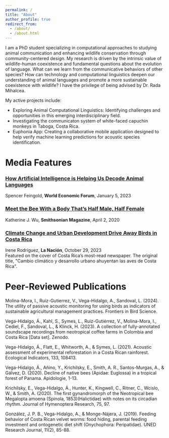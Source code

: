 ```yaml
---
permalink: /
title: "About"
author_profile: true
redirect_from: 
  - /about/
  - /about.html
---
```


I am a PhD student specializing in computational approaches to studying animal communication and enhancing wildlife conservation through community-centered design. My research is driven by the intrinsic value of wildlife-human coexistence and fundamental questions about the evolution of language. What can we learn from the communicative behaviors of other species? How can technology and computational linguistics deepen our understanding of animal languages and promote a more sustainable coexistence with wildlife? I have the privilege of being advised by Dr. Rada Mihalcea.

My active projects include:

- Exploring Animal Computational Linguistics: Identifying challenges and opportunities in this emerging interdisciplinary field.
- Investigating the communicaton system of white-faced capuchin monkeys in Taboga, Costa Rica.
- Euphonia App: Creating a collaborative mobile application designed to help verify machine learning predictions for acoustic species identification.

Media Features
======
### [How Artificial Intelligence is Helping Us Decode Animal Languages](https://www.weforum.org/stories/2023/01/how-artificial-intelligence-is-getting-us-closer-to-talking-to-animals)  
Spencer Feingold, **World Economic Forum**, January 5, 2023

### [Meet the Bee With a Body That’s Half Male, Half Female](https://www.smithsonianmag.com/smithsonian-institution/meet-bee-body-s-half-male-half-female-180974553/)  
Katherine J. Wu, **Smithsonian Magazine**, April 2, 2020

### [Climate Change and Urban Development Drive Away Birds in Costa Rica](https://www.nacion.com/ciencia/medio-ambiente/cambio-climatico-y-desarrollo-urbano-ahuyentan-las/CHMZHWLVBFHLRCRPMDNLKM6RQE/story/)  
Irene Rodríguez, **La Nación**, October 29, 2023  
Featured on the cover of Costa Rica’s most-read newspaper. The original title, "Cambio climático y desarrollo urbano ahuyentan las aves de Costa Rica".

Peer-Reviewed Publications
======

Molina-Mora, I., Ruíz-Gutierrez, V., Vega-Hidalgo, A., Sandoval, L. (2024). The utility of passive acoustic monitoring for using birds as indicators of sustainable agricultural management practices. Frontiers in Bird Science.

Vega-Hidalgo, Á., Kahl, S., Symes, L., Ruiz-Gutiérrez, V., Molina-Mora, I., Cediel, F., Sandoval, L., & Klinck, H. (2023). A collection of fully-annotated soundscape recordings from neotropical coffee farms in Colombia and Costa Rica [Data set]. Zenodo.

Vega-Hidalgo, Á., Flatt, E., Whitworth, A., & Symes, L. (2021). Acoustic assessment of experimental reforestation in a Costa Rican rainforest. Ecological Indicators, 133, 108413. 

Vega-Hidalgo, Á., Añino, Y., Krichilsky, E., Smith, A. R., Santos-Murgas, A., & Gálvez, D. (2020). Decline of native bees (Apidae: Euglossa) in a tropical forest of Panama. Apidologie, 1-13. 

Krichilsky, E., Vega-Hidalgo, Á., Hunter, K., Kingwell, C., Ritner, C., Wcislo, W., & Smith, A. (2020). The first gynandromorph of the Neotropical bee Megalopta amoena (Spinola, 1853)(Halictidae) with notes on its circadian rhythm. Journal of Hymenoptera Research, 75, 97.

González, J. P. B., Vega-Hidalgo, A., & Monge-Nájera, J. (2019). Feeding behavior of Costa Rican velvet worms: food hiding, parental feeding investment and ontogenetic diet shift (Onychophora: Peripatidae). UNED Research Journal, 11(2), 85-88.